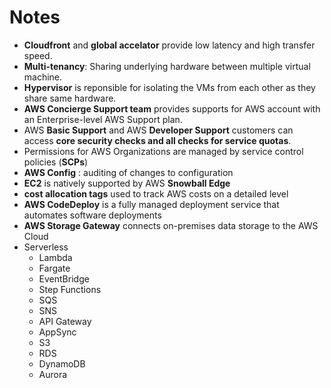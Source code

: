 # Notes
  - **Cloudfront** and **global accelator** provide low latency and high transfer speed.
  - **Multi-tenancy**: Sharing underlying hardware between multiple virtual machine.
  - **Hypervisor** is reponsible for isolating the VMs from each other as they share same hardware.
  - **AWS Concierge Support team** provides supports for AWS account with an Enterprise-level AWS Support plan.
  - AWS **Basic Support** and AWS **Developer Support** customers can access **core security checks and all checks for service quotas**.
  - Permissions for AWS Organizations are managed by service control policies (**SCPs**) 
  - **AWS Config** : auditing of changes to configuration
  - **EC2** is natively supported by AWS **Snowball Edge**
  - **cost allocation tags** used to track AWS costs on a detailed level
  - **AWS CodeDeploy** is a fully managed deployment service that automates software deployments
  - **AWS Storage Gateway** connects on-premises data storage to the AWS Cloud
  - Serverless
    - Lambda
    - Fargate
    - EventBridge
    - Step Functions
    - SQS
    - SNS
    - API Gateway
    - AppSync
    - S3
    - RDS
    - DynamoDB
    - Aurora
